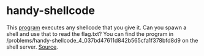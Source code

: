 # handy-shellcode
This [program](https://github.com/Xaplomian/DissimuloPicoCTFWriteUps/raw/master/Binary%20Exploitation/handy-shellcode/vuln) executes any shellcode that you give it. Can you spawn a shell and use that to read the flag.txt? You can find the program in /problems/handy-shellcode_4_037bd47611d842b565cfa1f378bfd8d9 on the shell server. [Source](vuln.c).
